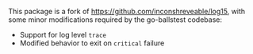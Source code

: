 This package is a fork of https://github.com/inconshreveable/log15, with some
minor modifications required by the go-ballstest codebase:

 * Support for log level `trace`
 * Modified behavior to exit on `critical` failure
